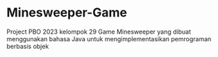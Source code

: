 # Minesweeper-Game
Project PBO 2023 kelompok 29
Game Minesweeper yang dibuat menggunakan bahasa Java untuk mengimplementasikan pemrograman berbasis objek
